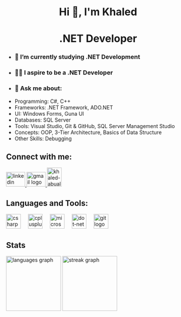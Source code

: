 <h1 align="center"> Hi 👋, I'm Khaled </h1>

<h1 align="center">.NET Developer</h1>

- ### 🌱 I’m currently studying .NET Development  
- ### 👨‍💻 I aspire to be a .NET Developer  
- ### 💬 Ask me about:  
- Programming: C#, C++
- Frameworks: .NET Framework, ADO.NET
- UI: Windows Forms, Guna UI
- Databases: SQL Server
- Tools: Visual Studio, Git & GitHub, SQL Server Management Studio
- Concepts: OOP, 3-Tier Architecture, Basics of Data Structure
- Other Skills: Debugging


## Connect with me:
<div align="left">
  <a href="https://www.linkedin.com/in/khaled-abu-al-majd-427454326?lipi=urn%3Ali%3Apage%3Ad_flagship3_profile_view_base_contact_details%3BaDDkqZTlThiV37C%2FHCUNBQ%3D%3D" target="_blank">
    <img src="https://raw.githubusercontent.com/maurodesouza/profile-readme-generator/master/src/assets/icons/social/linkedin/default.svg" width="52" height="40" alt="linkedin logo"  />
  </a>
  <a href="mailto:khaledabualmajd06@gmail.com" target="_blank">
    <img src="https://raw.githubusercontent.com/maurodesouza/profile-readme-generator/master/src/assets/icons/social/gmail/default.svg" width="52" height="40" alt="gmail logo"  />
  </a>
   <a href="https://github.com/KhaledAbuAl-Majd" target="blank">  
    <img src="https://github.githubassets.com/images/modules/logos_page/GitHub-Mark.png" alt="khaled-abual-majd" height="52" width="40" alt="Github logo" />  
  </a>  
</div>


## Languages and Tools:
<div align="left">
  <img src="https://skillicons.dev/icons?i=cs" height="40" alt="csharp logo"  />
  <img width="12" />
  <img src="https://skillicons.dev/icons?i=cpp" height="40" alt="cplusplus logo"  />
  <img width="12" />
  <img src="https://cdn.jsdelivr.net/gh/devicons/devicon/icons/microsoftsqlserver/microsoftsqlserver-plain.svg" height="40" alt="microsoftsqlserver logo"  />
  <img width="12" />
  <img src="https://skillicons.dev/icons?i=dotnet" height="40" alt="dot-net logo"  />
  <img width="12" />
  <img src="https://skillicons.dev/icons?i=git" height="40" alt="git logo"  />
</div>
</p>

## Stats
<div align="left">
  <img src="https://github-readme-stats.vercel.app/api/top-langs?username=KhaledAbuAl-Majd&locale=en&hide_title=false&layout=compact&card_width=320&langs_count=6&theme=tokyonight&hide_border=false&order=2" height="150" alt="languages graph"  />
  <img src="https://streak-stats.demolab.com?user=KhaledAbuAl-Majd&locale=en&mode=daily&theme=dark&hide_border=false&border_radius=5&order=3" height="150" alt="streak graph"  />
</div>

###
